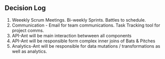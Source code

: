 ## Decision Log

1. Weeekly Scrum Meetings. Bi-weekly Sprints.  Battles to schedule.
2. Communication - Email for team communications. Task Tracking tool for project comms. 
3. API-Ant will be main interaction betwween all components
4. API-Ant will be responsible form complex inner joins of Bats & Pitches
5. Analytics-Ant will be responsible for data mutations / transformations as well as analytics.
